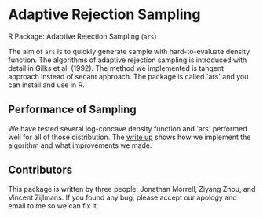 # Adaptive Rejection Sampling
R Package: Adaptive Rejection Sampling (`ars`)

The aim of `ars` is to quickly generate sample with hard-to-evaluate density function. The algorithms of adaptive rejection sampling is introduced with detail in Gilks et al. (1992). The method we implemented is tangent approach instead of secant approach. The package is called 'ars' and you can install and use in R.

## Performance of Sampling

We have tested several log-concave density function and 'ars' performed well for all of those distribution. The [write up](https://github.com/zzseany/adaptive_rejection_sampling/blob/master/writeup/ars.pdf) shows how we implement the algorithm and what improvements we made.

## Contributors

This package is written by three people: Jonathan Morrell, Ziyang Zhou, and Vincent Zijlmans. If you found any bug, please accept our apology and email to me so we can fix it.
